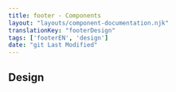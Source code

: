 ```yaml
---
title: footer - Components
layout: "layouts/component-documentation.njk"
translationKey: "footerDesign"
tags: ['footerEN', 'design']
date: "git Last Modified"
---
```


## Design